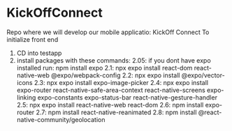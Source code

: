 # KickOffConnect
Repo where we will develop our mobile applicatio: KickOff Connect
To initialize front end
1. CD into testapp
2. install packages with these commands:
   2.05: if you dont have expo installed run: npm install expo
   2.1: npx expo install react-dom react-native-web @expo/webpack-config
   2.2: npx expo install @expo/vector-icons
   2.3: npx expo install expo-image-picker
   2.4: npx expo install expo-router react-native-safe-area-context react-native-screens expo-linking expo-constants expo-status-bar react-native-gesture-handler
   2.5: npx expo install react-native-web react-dom
   2.6: npm install expo-router
   2.7: npm install react-native-reanimated
   2.8: npm install @react-native-community/geolocation


